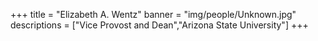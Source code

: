 +++
title = "Elizabeth A. Wentz"
banner = "img/people/Unknown.jpg"
descriptions = ["Vice Provost and Dean","Arizona State University"]
+++
